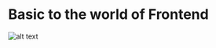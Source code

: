 # Basic to the world of Frontend

![alt text](http://geekwebdesigns.com/wp-content/uploads/2016/09/Portfolio-and-Resume-of-web-developer.jpg)